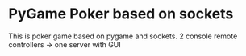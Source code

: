 # PyGame Poker based on sockets
This is poker game based on pygame and sockets.
2 console remote controllers -> one server with GUI
